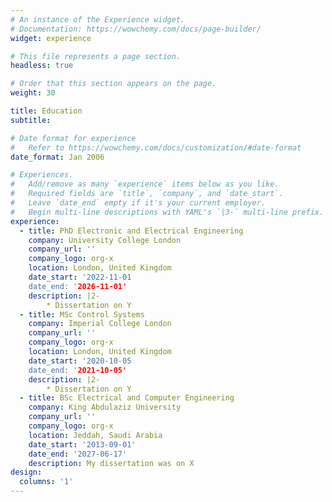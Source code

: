 ```yaml
---
# An instance of the Experience widget.
# Documentation: https://wowchemy.com/docs/page-builder/
widget: experience

# This file represents a page section.
headless: true

# Order that this section appears on the page.
weight: 30

title: Education
subtitle:

# Date format for experience
#   Refer to https://wowchemy.com/docs/customization/#date-format
date_format: Jan 2006

# Experiences.
#   Add/remove as many `experience` items below as you like.
#   Required fields are `title`, `company`, and `date_start`.
#   Leave `date_end` empty if it's your current employer.
#   Begin multi-line descriptions with YAML's `|3-` multi-line prefix.
experience:
  - title: PhD Electronic and Electrical Engineering
    company: University College London
    company_url: ''
    company_logo: org-x
    location: London, United Kingdom
    date_start: '2022-11-01
    date_end: '2026-11-01'
    description: |2-
        * Dissertation on Y
  - title: MSc Control Systems
    company: Imperial College London
    company_url: ''
    company_logo: org-x
    location: London, United Kingdom
    date_start: '2020-10-05
    date_end: '2021-10-05'
    description: |2-
        * Dissertation on Y
  - title: BSc Electrical and Computer Engineering
    company: King Abdulaziz University
    company_url: ''
    company_logo: org-x
    location: Jeddah, Saudi Arabia
    date_start: '2013-09-01'
    date_end: '2027-06-17'
    description: My dissertation was on X
design:
  columns: '1'
---
```


